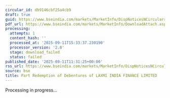 ```yaml
---
circular_id: db9146cbf25a4cb9
draft: true
guid: https://www.bseindia.com/markets/MarketInfo/DispNoticesNCirculars.aspx?Noticeid={50B4F427-C3D4-4C3C-A1EF-E08A562E59A7}&noticeno=20250911-29&dt=09/11/2025&icount=29&totcount=86&flag=0
pdf_url: https://www.bseindia.com/markets/MarketInfo/DownloadAttach.aspx?id=20250911-29&attachedId=
processing:
  attempts: 1
  content_hash: ''
  processed_at: '2025-09-11T15:33:37.230190'
  processor_version: '2.0'
  stage: download_failed
  status: failed
published_date: '2025-09-11T11:31:25+00:00'
rss_url: https://www.bseindia.com/markets/MarketInfo/DispNoticesNCirculars.aspx?Noticeid={50B4F427-C3D4-4C3C-A1EF-E08A562E59A7}&noticeno=20250911-29&dt=09/11/2025&icount=29&totcount=86&flag=0
source: bse
title: Part Redemption of Debentures of LAXMI INDIA FINANCE LIMITED
---
```


Processing in progress...